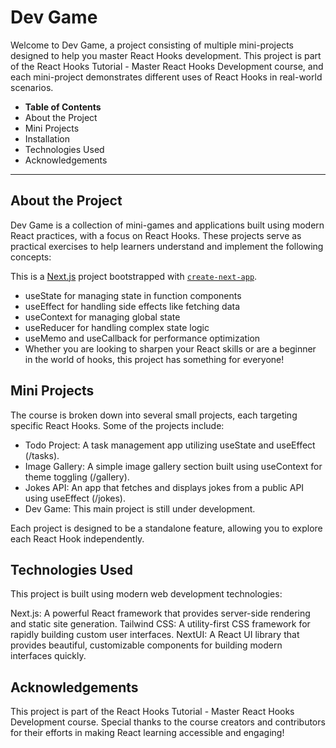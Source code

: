# Dev Game
Welcome to Dev Game, a project consisting of multiple mini-projects designed to help you master React Hooks development. This project is part of the React Hooks Tutorial - Master React Hooks Development course, and each mini-project demonstrates different uses of React Hooks in real-world scenarios.

- **Table of Contents**
- About the Project
- Mini Projects
- Installation
- Technologies Used
- Acknowledgements

---

## About the Project

Dev Game is a collection of mini-games and applications built using modern React practices, with a focus on React Hooks. These projects serve as practical exercises to help learners understand and implement the following concepts:

This is a [Next.js](https://nextjs.org) project bootstrapped with [`create-next-app`](https://nextjs.org/docs/app/api-reference/cli/create-next-app).

- useState for managing state in function components
- useEffect for handling side effects like fetching data
- useContext for managing global state
- useReducer for handling complex state logic
- useMemo and useCallback for performance optimization
- Whether you are looking to sharpen your React skills or are a beginner in the world of hooks, this project has something for everyone!

## Mini Projects

The course is broken down into several small projects, each targeting specific React Hooks. Some of the projects include:

- Todo Project: A task management app utilizing useState and useEffect (/tasks).
- Image Gallery: A simple image gallery section built using useContext for theme toggling (/gallery).
- Jokes API: An app that fetches and displays jokes from a public API using useEffect (/jokes).
- Dev Game: This main project is still under development.

Each project is designed to be a standalone feature, allowing you to explore each React Hook independently.


## Technologies Used

This project is built using modern web development technologies:

Next.js: A powerful React framework that provides server-side rendering and static site generation.
Tailwind CSS: A utility-first CSS framework for rapidly building custom user interfaces.
NextUI: A React UI library that provides beautiful, customizable components for building modern interfaces quickly.





## Acknowledgements

This project is part of the React Hooks Tutorial - Master React Hooks Development course. Special thanks to the course creators and contributors for their efforts in making React learning accessible and engaging!
